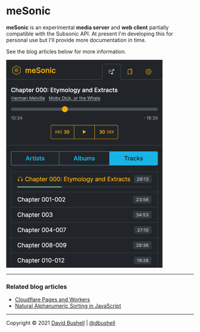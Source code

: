 # meSonic

**meSonic** is an experimental **media server** and **web client** partially compatible with the Subsonic API. At present I'm developing this for personal use but I'll provide more documentation in time.

See the blog articles below for more information.

<img src="./.github/mesonic@2x.png" alt="meSonic progressive web app screenshot" width="420" height="560">

* * *

### Related blog articles

* [Cloudflare Pages and Workers](https://dbushell.com/2021/05/14/cloudflare-dns-pages-workers/)
* [Natural Alphanumeric Sorting in JavaScript](https://dbushell.com/2021/05/17/javascript-natural-alphanumeric-sorting/)

* * *

Copyright © 2021 [David Bushell](https://dbushell.com) | [@dbushell](https://twitter.com/dbushell)
